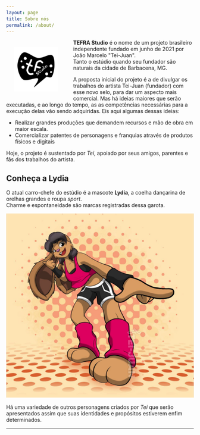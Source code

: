 ```yaml
---
layout: page
title: Sobre nós
permalink: /about/
---
```


<span style="display:block;width:120px;margin:0px;margin-right:20px;padding:20px;float:left">![2023-02-08_design-tefra-studio-logo](/assets/img/2023-02-08_design-tefra-studio-logo.png)</span>


**TEFRA Studio** é o nome de um projeto brasileiro independente fundado em junho de 2021 por João Marcelo "Tei-Juan".  
Tanto o estúdio quando seu fundador são naturais da cidade de Barbacena, MG.  

A proposta inicial do projeto é a de divulgar os trabalhos do artista Tei-Juan (fundador) com esse novo selo, para dar um aspecto mais comercial. Mas há ideias maiores que serão executadas, e ao longo do tempo, as as competências necessárias para a execução delas vão sendo adquiridas. Eis aqui algumas dessas ideias:  
- Realizar grandes produções que demandem recursos e mão de obra em maior escala.
- Comercializar patentes de personagens e franquias através de produtos físicos e digitais

Hoje, o projeto é sustentado por *Tei*, apoiado por seus amigos, parentes e fãs dos trabalhos do artista.

## Conheça a Lydia

O atual carro-chefe do estúdio é a mascote **Lydia**, a coelha dançarina de orelhas grandes e roupa *sport*.  
Charme e espontaneidade são marcas registradas dessa garota.

![2023-01-27_tei-lydia-superstyle](/assets/img/2023-01-27_tei-lydia-superstyle.jpg)

Há uma variedade de outros personagens criados por *Tei* que serão apresentados assim que suas identidades e propósitos estiverem enfim determinados.  


- - - - - - - - - - -
